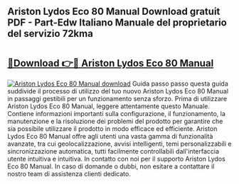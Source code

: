 ## Ariston Lydos Eco 80 Manual Download gratuit PDF - Part-Edw Italiano Manuale del proprietario del servizio 72kma

# <h2><a href="http://dfgqzuo.blite.top/?on=Ariston+Lydos+Eco+80+Manual">🔗Download 👉🔴 Ariston Lydos Eco 80 Manual</a></h2>

[![Ariston Lydos Eco 80 Manual download](https://i.imgur.com/lujVjoI.png)](http://dfgqzuo.blite.top/?on=Ariston+Lydos+Eco+80+Manual)
Guida passo passo questa guida suddivide il processo di utilizzo del tuo nuovo Ariston Lydos Eco 80 Manual in passaggi gestibili per un funzionamento senza sforzo. Prima di utilizzare Ariston Lydos Eco 80 Manual, leggere attentamente questo Manuale. Contiene informazioni importanti sulla configurazione, il funzionamento, la manutenzione e la risoluzione dei problemi del prodotto per garantire che sia possibile utilizzare il prodotto in modo efficace ed efficiente. Ariston Lydos Eco 80 Manual offre agli utenti una vasta gamma di funzionalità avanzate, tra cui geolocalizzazione, avvisi intelligenti, temi personalizzabili e sincronizzazione automatica, tutti facilmente controllabili dall'interfaccia utente intuitiva e intuitiva. In contatto con noi per il supporto Ariston Lydos Eco 80 Manual. In caso di domande o dubbi, non esitare a contattare il nostro team di assistenza clienti dedicato.
